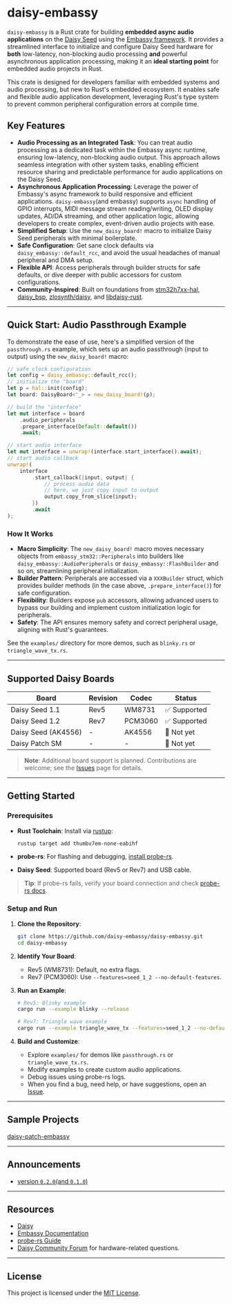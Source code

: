 # daisy-embassy

`daisy-embassy` is a Rust crate for building **embedded async audio applications** on the [Daisy Seed](https://electro-smith.com/products/daisy-seed) using the [Embassy framework](https://github.com/embassy-rs/embassy). It provides a streamlined interface to initialize and configure Daisy Seed hardware for **both** low-latency, non-blocking audio processing **and** powerful asynchronous application processing, making it an **ideal starting point** for embedded audio projects in Rust.

This crate is designed for developers familiar with embedded systems and audio processing, but new to Rust's embedded ecosystem. It enables safe and flexible audio application development, leveraging Rust's type system to prevent common peripheral configuration errors at compile time.

## Key Features

- **Audio Processing as an Integrated Task**: You can treat audio processing as a dedicated task within the Embassy async runtime, ensuring low-latency, non-blocking audio output. This approach allows seamless integration with other system tasks, enabling efficient resource sharing and predictable performance for audio applications on the Daisy Seed.
- **Asynchronous Application Processing**: Leverage the power of Embassy's async framework to build responsive and efficient applications. `daisy-embassy`(and embassy) supports `async` handling of GPIO interrupts, MIDI message stream reading/writing, OLED display updates, AD/DA streaming, and other application logic, allowing developers to create complex, event-driven audio projects with ease.
- **Simplified Setup**: Use the `new_daisy_board!` macro to initialize Daisy Seed peripherals with minimal boilerplate.
- **Safe Configuration**: Get sane clock defaults via `daisy_embassy::default_rcc`, and avoid the usual headaches of manual peripheral and DMA setup.
- **Flexible API**: Access peripherals through builder structs for safe defaults, or dive deeper with public accessors for custom configurations.
- **Community-Inspired**: Built on foundations from [stm32h7xx-hal](https://github.com/stm32-rs/stm32h7xx-hal), [daisy_bsp](https://github.com/antoinevg/daisy_bsp), [zlosynth/daisy](https://github.com/zlosynth/daisy), and [libdaisy-rust](https://github.com/mtthw-meyer/libdaisy-rust).

---

## Quick Start: Audio Passthrough Example

To demonstrate the ease of use, here's a simplified version of the `passthrough.rs` example, which sets up an audio passthrough (input to output) using the `new_daisy_board!` macro:

```rust
// safe clock configuration
let config = daisy_embassy::default_rcc();
// initialize the "board"
let p = hal::init(config);
let board: DaisyBoard<'_> = new_daisy_board!(p);

// build the "interface"
let mut interface = board
    .audio_peripherals
    .prepare_interface(Default::default())
    .await;

// start audio interface
let mut interface = unwrap!(interface.start_interface().await);
// start audio callback
unwrap!(
    interface
        .start_callback(|input, output| {
            // process audio data
            // here, we just copy input to output
            output.copy_from_slice(input);
        })
        .await
);
```

### How It Works

- **Macro Simplicity**: The `new_daisy_board!` macro moves necessary objects from `embassy_stm32::Peripherals` into builders like `daisy_embassy::AudioPeripherals` or `daisy_embassy::FlashBuilder` and so on, streamlining peripheral initialization.
- **Builder Pattern**: Peripherals are accessed via a `XXXBuilder` struct, which provides builder methods (in the case above, `.prepare_interface()`) for safe configuration.
- **Flexibility**: Builders expose `pub` accessors, allowing advanced users to bypass our building and implement custom initialization logic for peripherals.
- **Safety**: The API ensures memory safety and correct peripheral usage, aligning with Rust's guarantees.

See the `examples/` directory for more demos, such as `blinky.rs` or `triangle_wave_tx.rs`.

---

## Supported Daisy Boards

| Board                | Revision | Codec     | Status         |
|----------------------|----------|-----------|----------------|
| Daisy Seed 1.1       | Rev5     | WM8731    | ✅ Supported   |
| Daisy Seed 1.2       | Rev7     | PCM3060   | ✅ Supported   |
| Daisy Seed (AK4556)  | -        | AK4556    | 🚧 Not yet    |
| Daisy Patch SM       | -        | -         | 🚧 Not yet    |

> **Note**: Additional board support is planned. Contributions are welcome; see the [Issues](https://github.com/daisy-embassy/daisy-embassy/issues) page for details.

---

## Getting Started

### Prerequisites

- **Rust Toolchain**: Install via [rustup](https://rustup.rs/):

    ```bash
    rustup target add thumbv7em-none-eabihf
    ```

- **probe-rs**: For flashing and debugging, [install probe-rs](https://probe.rs/docs/getting-started/installation/).

- **Daisy Seed**: Supported board (Rev5 or Rev7) and USB cable.

> **Tip**: If probe-rs fails, verify your board connection and check [probe-rs docs](https://probe.rs/docs/overview/about-probe-rs/).

### Setup and Run

1. **Clone the Repository**:

   ```bash
   git clone https://github.com/daisy-embassy/daisy-embassy.git
   cd daisy-embassy
   ```

2. **Identify Your Board**:
   - Rev5 (WM8731): Default, no extra flags.
   - Rev7 (PCM3060): Use `--features=seed_1_2 --no-default-features`.

3. **Run an Example**:

   ```bash
   # Rev5: Blinky example
   cargo run --example blinky --release

   # Rev7: Triangle wave example
   cargo run --example triangle_wave_tx --features=seed_1_2 --no-default-features --release
   ```

4. **Build and Customize**:
   - Explore `examples/` for demos like `passthrough.rs` or `triangle_wave_tx.rs`.
   - Modify examples to create custom audio applications.
   - Debug issues using probe-rs logs.
   - When you find a bug, need help, or have suggestions, open an [Issue](https://github.com/daisy-embassy/daisy-embassy/issues).

---

## Sample Projects

[daisy-patch-embassy](https://github.com/daisy-embassy/daisy-patch-embassy)

---

## Announcements

- [version `0.2.0`(and `0.1.0`)](https://github.com/daisy-embassy/daisy-embassy/discussions/42)

---

## Resources

- [Daisy](https://daisy.audio/hardware/)
- [Embassy Documentation](https://github.com/embassy-rs/embassy)
- [probe-rs Guide](https://probe.rs/docs/overview/about-probe-rs/)
- [Daisy Community Forum](https://forum.electro-smith.com/) for hardware-related questions.

---

## License

This project is licensed under the [MIT License](LICENSE).
